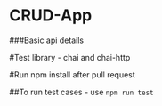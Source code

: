 # CRUD-App

###Basic api details 

#Test library - chai and chai-http 

#Run npm install after pull request 

##To run test cases - use `npm run test`
